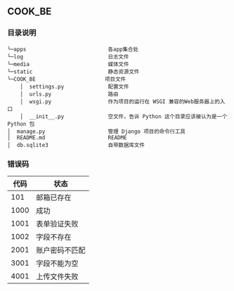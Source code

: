 ## COOK_BE
### 目录说明
```
└─apps                          各app集合处
└─log                           日志文件
└─media                         媒体文件
└─static                        静态资源文件
└─COOK_BE                      项目文件
    │  settings.py              配置文件
    │  urls.py                  路由
    │  wsgi.py                  作为项目的运行在 WSGI 兼容的Web服务器上的入口
    │  __init__.py              空文件，告诉 Python 这个目录应该被认为是一个 Python 包
│  manage.py                    管理 Django 项目的命令行工具
│  README.md                    README
│  db.sqlite3                   自带数据库文件
```

### 错误码

| 代码 | 状态 |
| -- | -- |
| 101 | 邮箱已存在 |
| 1000 | 成功 |
| 1001 | 表单验证失败 |
| 1002 | 字段不存在 |
| 2001 | 账户密码不匹配 |
| 3001 | 字段不能为空 |
| 4001 | 上传文件失败 |
